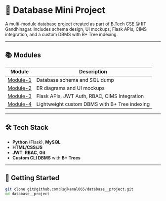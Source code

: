 # 📂 Database Mini Project

A multi-module database project created as part of B.Tech CSE @ IIT Gandhinagar. Includes schema design, UI mockups, Flask APIs, CIMS integration, and a custom DBMS with B+ Tree indexing.

---

## 📚 Modules

| Module | Description |
|--------|-------------|
| [Module-1](./Module-1/) | Database schema and SQL dump |
| [Module-2](./Module-2/) | ER diagrams and UI mockups |
| [Module-3](./Module-3/) | Flask APIs, JWT Auth, RBAC, CIMS Integration |
| [Module-4](./Module-4/) | Lightweight custom DBMS with B+ Tree indexing |

---

## 🛠️ Tech Stack

- **Python** (Flask), **MySQL**
- **HTML/CSS/JS**
- **JWT**, **RBAC**, **Git**
- **Custom CLI DBMS** with **B+ Trees**

---

## 🚀 Getting Started

```bash
git clone git@github.com:Rajkamal065/database__project.git
cd database__project
